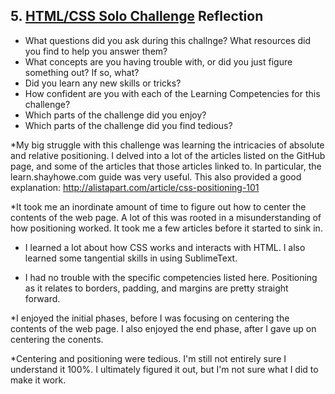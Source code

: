 ## 5. [HTML/CSS Solo Challenge](5_HTML_CSS_solo_challenge/readme.md) Reflection

* What questions did you ask during this challnge? What resources did you find to help you answer them?  
* What concepts are you having trouble with, or did you just figure something out? If so, what?  
* Did you learn any new skills or tricks?
* How confident are you with each of the Learning Competencies for this challenge? 
* Which parts of the challenge did you enjoy?
* Which parts of the challenge did you find tedious?

<!-- Add your reflection here. Remove the comment markers -->

*My big struggle with this challenge was learning the intricacies of absolute and relative positioning. I delved into a lot of the articles listed on the GitHub page, and some of the articles that those articles linked to. In particular, the learn.shayhowe.com guide was very useful. This also provided a good explanation: http://alistapart.com/article/css-positioning-101

*It took me an inordinate amount of time to figure out how to center the contents of the web page. A lot of this was rooted in a misunderstanding of how positioning worked. It took me a few articles before it started to sink in. 

* I learned a lot about how CSS works and interacts with HTML. I also learned some tangential skills in using SublimeText. 

* I had no trouble with the specific competencies listed here. Positioning as it relates to borders, padding, and margins are pretty straight forward. 

*I enjoyed the initial phases, before I was focusing on centering the contents of the web page. I also enjoyed the end phase, after I gave up on centering the conents.

*Centering and positioning were tedious. I'm still not entirely sure I understand it 100%. I ultimately figured it out, but I'm not sure what I did to make it work.